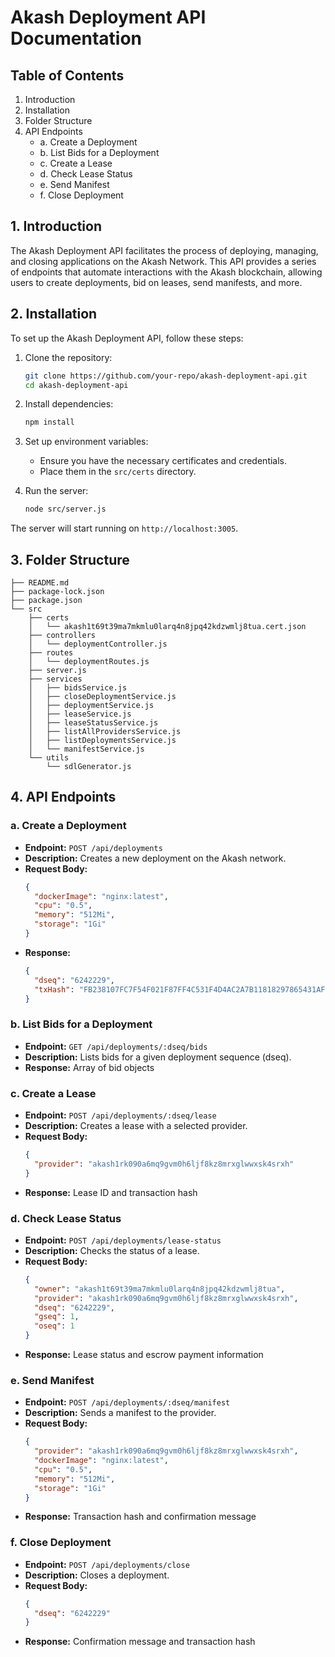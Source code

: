 # Akash Deployment API Documentation

## Table of Contents
1. Introduction
2. Installation
3. Folder Structure
4. API Endpoints
   - a. Create a Deployment
   - b. List Bids for a Deployment
   - c. Create a Lease
   - d. Check Lease Status
   - e. Send Manifest
   - f. Close Deployment

## 1. Introduction

The Akash Deployment API facilitates the process of deploying, managing, and closing applications on the Akash Network. This API provides a series of endpoints that automate interactions with the Akash blockchain, allowing users to create deployments, bid on leases, send manifests, and more.

## 2. Installation

To set up the Akash Deployment API, follow these steps:

1. Clone the repository:
   ```bash
   git clone https://github.com/your-repo/akash-deployment-api.git
   cd akash-deployment-api
   ```

2. Install dependencies:
   ```bash
   npm install
   ```

3. Set up environment variables:
   - Ensure you have the necessary certificates and credentials.
   - Place them in the `src/certs` directory.

4. Run the server:
   ```bash
   node src/server.js
   ```

The server will start running on `http://localhost:3005`.

## 3. Folder Structure

```
├── README.md
├── package-lock.json
├── package.json
└── src
    ├── certs
    │   └── akash1t69t39ma7mkmlu0larq4n8jpq42kdzwmlj8tua.cert.json
    ├── controllers
    │   └── deploymentController.js
    ├── routes
    │   └── deploymentRoutes.js
    ├── server.js
    ├── services
    │   ├── bidsService.js
    │   ├── closeDeploymentService.js
    │   ├── deploymentService.js
    │   ├── leaseService.js
    │   ├── leaseStatusService.js
    │   ├── listAllProvidersService.js
    │   ├── listDeploymentsService.js
    │   └── manifestService.js
    └── utils
        └── sdlGenerator.js
```

## 4. API Endpoints

### a. Create a Deployment

- **Endpoint:** `POST /api/deployments`
- **Description:** Creates a new deployment on the Akash network.
- **Request Body:**
  ```json
  {
    "dockerImage": "nginx:latest",
    "cpu": "0.5",
    "memory": "512Mi",
    "storage": "1Gi"
  }
  ```
- **Response:**
  ```json
  {
    "dseq": "6242229",
    "txHash": "FB238107FC7F54F021F87FF4C531F4D4AC2A7B11818297865431AFC21973136E"
  }
  ```

### b. List Bids for a Deployment

- **Endpoint:** `GET /api/deployments/:dseq/bids`
- **Description:** Lists bids for a given deployment sequence (dseq).
- **Response:** Array of bid objects

### c. Create a Lease

- **Endpoint:** `POST /api/deployments/:dseq/lease`
- **Description:** Creates a lease with a selected provider.
- **Request Body:**
  ```json
  {
    "provider": "akash1rk090a6mq9gvm0h6ljf8kz8mrxglwwxsk4srxh"
  }
  ```
- **Response:** Lease ID and transaction hash

### d. Check Lease Status

- **Endpoint:** `POST /api/deployments/lease-status`
- **Description:** Checks the status of a lease.
- **Request Body:**
  ```json
  {
    "owner": "akash1t69t39ma7mkmlu0larq4n8jpq42kdzwmlj8tua",
    "provider": "akash1rk090a6mq9gvm0h6ljf8kz8mrxglwwxsk4srxh",
    "dseq": "6242229",
    "gseq": 1,
    "oseq": 1
  }
  ```
- **Response:** Lease status and escrow payment information

### e. Send Manifest

- **Endpoint:** `POST /api/deployments/:dseq/manifest`
- **Description:** Sends a manifest to the provider.
- **Request Body:**
  ```json
  {
    "provider": "akash1rk090a6mq9gvm0h6ljf8kz8mrxglwwxsk4srxh",
    "dockerImage": "nginx:latest",
    "cpu": "0.5",
    "memory": "512Mi",
    "storage": "1Gi"
  }
  ```
- **Response:** Transaction hash and confirmation message

### f. Close Deployment

- **Endpoint:** `POST /api/deployments/close`
- **Description:** Closes a deployment.
- **Request Body:**
  ```json
  {
    "dseq": "6242229"
  }
  ```
- **Response:** Confirmation message and transaction hash
